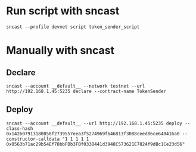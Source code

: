 # Run script with sncast

```
sncast --profile devnet script token_sender_script
```

# Manually with sncast

## Declare

```
sncast --account __default__ --network testnet --url http://192.168.1.45:5235 declare --contract-name TokenSender
```

## Deploy

```
sncast --account __default__ --url http://192.168.1.45:5235 deploy --class-hash 0x142b07913180858f2739557eea3f5274969fb46813f3088ceed86ce640416a0 --constructor-calldata "1 1 1 1 1 0x0563b71ac29b54Ef78bbFDb3FBf0338441d3948C573621E7824f9dBc1Ce23d56"
```
